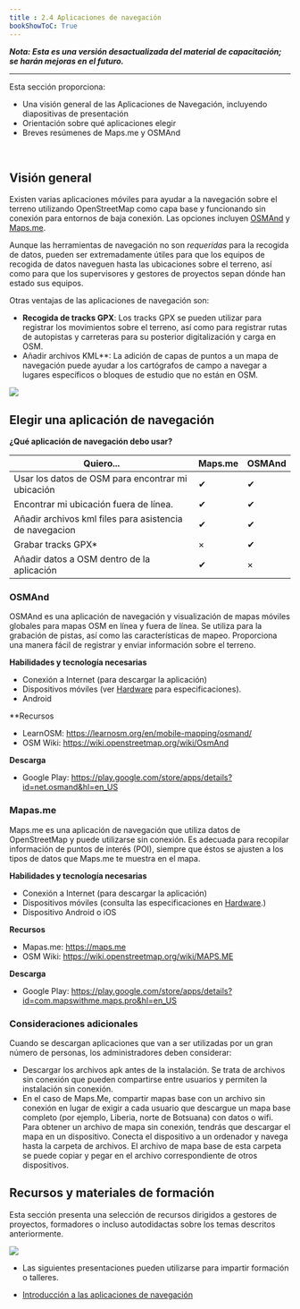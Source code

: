 ```yaml
---
title : 2.4 Aplicaciones de navegación
bookShowToC: True
---
```


***Nota: Esta es una versión desactualizada del material de capacitación; se harán mejoras en el futuro.***

---

Esta sección proporciona:  

* Una visión general de las Aplicaciones de Navegación, incluyendo diapositivas de presentación
* Orientación sobre qué aplicaciones elegir 
* Breves resúmenes de Maps.me y OSMAnd

<br>

## Visión general
Existen varias aplicaciones móviles para ayudar a la navegación sobre el terreno utilizando OpenStreetMap como capa base y funcionando sin conexión para entornos de baja conexión. Las opciones incluyen [OSMAnd](https://osmand.net/) y [Maps.me](https://maps.me/).<br>

Aunque las herramientas de navegación no son *requeridas* para la recogida de datos, pueden ser extremadamente útiles para que los equipos de recogida de datos naveguen hasta las ubicaciones sobre el terreno, así como para que los supervisores y gestores de proyectos sepan dónde han estado sus equipos. 

Otras ventajas de las aplicaciones de navegación son:

* **Recogida de tracks GPX**: Los tracks GPX se pueden utilizar para registrar los movimientos sobre el terreno, así como para registrar rutas de autopistas y carreteras para su posterior digitalización y carga en OSM. 
* Añadir archivos KML**: La adición de capas de puntos a un mapa de navegación puede ayudar a los cartógrafos de campo a navegar a lugares específicos o bloques de estudio que no están en OSM. 

![](/images/management_icon_wide.PNG) 
## Elegir una aplicación de navegación


**¿Qué aplicación de navegación debo usar?**



| Quiero...                           | Maps.me | OSMAnd |
|------------------------------------------------|-----|------|
| Usar los datos de OSM para encontrar mi ubicación                     | ✔   | ✔    |
| Encontrar mi ubicación fuera de línea.                      | ✔   | ✔    |
| Añadir archivos kml files para asistencia de navegacion                        | ✔   | ✔    |
| Grabar tracks GPX*                      | ×   | ✔    |
| Añadir datos a OSM dentro de la aplicación                        | ✔   | ×    |



### OSMAnd
OSMAnd es una aplicación de navegación y visualización de mapas móviles globales para mapas OSM en línea y fuera de línea. Se utiliza para la grabación de pistas, así como las características de mapeo. Proporciona una manera fácil de registrar y enviar información sobre el terreno.

**Habilidades y tecnología necesarias**

* Conexión a Internet (para descargar la aplicación)
* Dispositivos móviles (ver [Hardware](https://github.com/hotosm/toolbox/wiki/1.5-Hardware) para especificaciones). 
* Android

**Recursos

* LearnOSM: https://learnosm.org/en/mobile-mapping/osmand/
* OSM Wiki: https://wiki.openstreetmap.org/wiki/OsmAnd

**Descarga**

* Google Play: https://play.google.com/store/apps/details?id=net.osmand&hl=en_US

### Mapas.me
Maps.me es una aplicación de navegación que utiliza datos de OpenStreetMap y puede utilizarse sin conexión. Es adecuada para recopilar información de puntos de interés (POI), siempre que éstos se ajusten a los tipos de datos que Maps.me te muestra en el mapa.

**Habilidades y tecnología necesarias**

* Conexión a Internet (para descargar la aplicación)
* Dispositivos móviles (consulta las especificaciones en [Hardware](https://github.com/hotosm/toolbox/wiki/1.5-Hardware).) 
* Dispositivo Android o iOS

**Recursos**

* Mapas.me: https://maps.me
* OSM Wiki: https://wiki.openstreetmap.org/wiki/MAPS.ME

**Descarga**

* Google Play: https://play.google.com/store/apps/details?id=com.mapswithme.maps.pro&hl=en_US

### Consideraciones adicionales

Cuando se descargan aplicaciones que van a ser utilizadas por un gran número de personas, los administradores deben considerar:

* Descargar los archivos apk antes de la instalación. Se trata de archivos sin conexión que pueden compartirse entre usuarios y permiten la instalación sin conexión. 
* En el caso de Maps.Me, compartir mapas base con un archivo sin conexión en lugar de exigir a cada usuario que descargue un mapa base completo (por ejemplo, Liberia, norte de Botsuana) con datos o wifi. Para obtener un archivo de mapa sin conexión, tendrás que descargar el mapa en un dispositivo. Conecta el dispositivo a un ordenador y navega hasta la carpeta de archivos. El archivo de mapa base de esta carpeta se puede copiar y pegar en el archivo correspondiente de otros dispositivos. 

## Recursos y materiales de formación
Esta sección presenta una selección de recursos dirigidos a gestores de proyectos, formadores o incluso autodidactas sobre los temas descritos anteriormente.

![](/images/training_presentations_wide.PNG)
* Las siguientes presentaciones pueden utilizarse para impartir formación o talleres.

* [Introducción a las aplicaciones de navegación](https://docs.google.com/presentation/d/1pio6SeVv93IVWl2_UM6tg2CR-AJE1SfqEKUJZM90o0g/edit?usp=sharing)